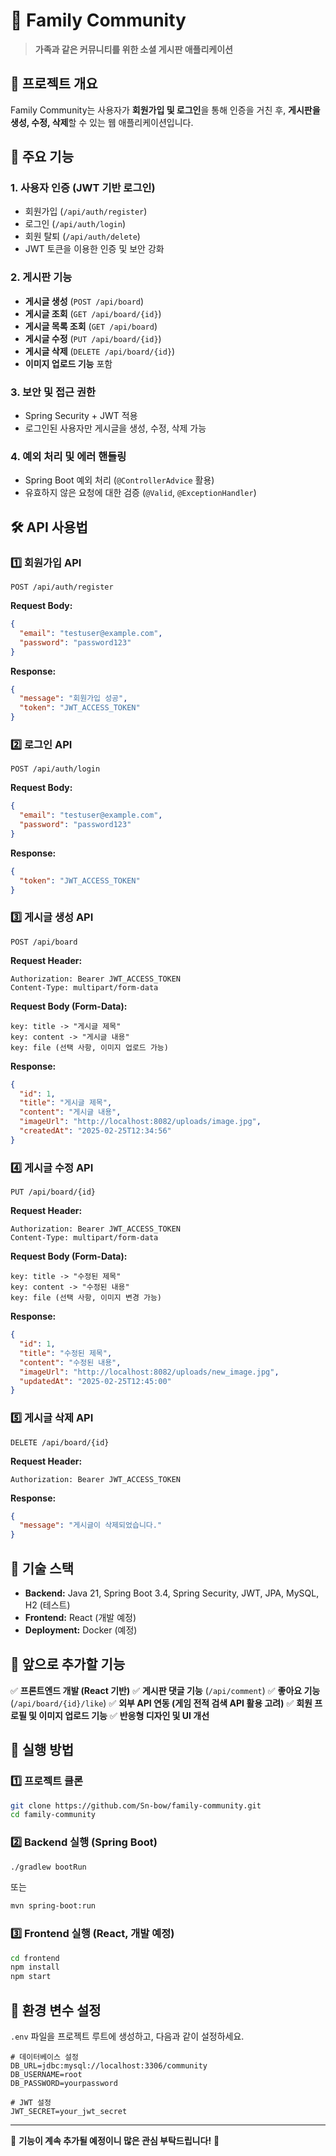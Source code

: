 # 🏡 Family Community
> **가족과 같은 커뮤니티를 위한 소셜 게시판 애플리케이션**

## 📌 프로젝트 개요
Family Community는 사용자가 **회원가입 및 로그인**을 통해 인증을 거친 후, **게시판을 생성, 수정, 삭제**할 수 있는 웹 애플리케이션입니다.

## 🚀 주요 기능
### 1. **사용자 인증 (JWT 기반 로그인)**
- 회원가입 (`/api/auth/register`)
- 로그인 (`/api/auth/login`)
- 회원 탈퇴 (`/api/auth/delete`)
- JWT 토큰을 이용한 인증 및 보안 강화

### 2. **게시판 기능**
- **게시글 생성** (`POST /api/board`)
- **게시글 조회** (`GET /api/board/{id}`)
- **게시글 목록 조회** (`GET /api/board`)
- **게시글 수정** (`PUT /api/board/{id}`)
- **게시글 삭제** (`DELETE /api/board/{id}`)
- **이미지 업로드 기능** 포함

### 3. **보안 및 접근 권한**
- Spring Security + JWT 적용
- 로그인된 사용자만 게시글을 생성, 수정, 삭제 가능

### 4. **예외 처리 및 에러 핸들링**
- Spring Boot 예외 처리 (`@ControllerAdvice` 활용)
- 유효하지 않은 요청에 대한 검증 (`@Valid`, `@ExceptionHandler`)

## 🛠️ API 사용법
### 1️⃣ 회원가입 API
```http
POST /api/auth/register
```
**Request Body:**
```json
{
  "email": "testuser@example.com",
  "password": "password123"
}
```
**Response:**
```json
{
  "message": "회원가입 성공",
  "token": "JWT_ACCESS_TOKEN"
}
```

### 2️⃣ 로그인 API
```http
POST /api/auth/login
```
**Request Body:**
```json
{
  "email": "testuser@example.com",
  "password": "password123"
}
```
**Response:**
```json
{
  "token": "JWT_ACCESS_TOKEN"
}
```

### 3️⃣ 게시글 생성 API
```http
POST /api/board
```
**Request Header:**
```
Authorization: Bearer JWT_ACCESS_TOKEN
Content-Type: multipart/form-data
```
**Request Body (Form-Data):**
```
key: title -> "게시글 제목"
key: content -> "게시글 내용"
key: file (선택 사항, 이미지 업로드 가능)
```
**Response:**
```json
{
  "id": 1,
  "title": "게시글 제목",
  "content": "게시글 내용",
  "imageUrl": "http://localhost:8082/uploads/image.jpg",
  "createdAt": "2025-02-25T12:34:56"
}
```

### 4️⃣ 게시글 수정 API
```http
PUT /api/board/{id}
```
**Request Header:**
```
Authorization: Bearer JWT_ACCESS_TOKEN
Content-Type: multipart/form-data
```
**Request Body (Form-Data):**
```
key: title -> "수정된 제목"
key: content -> "수정된 내용"
key: file (선택 사항, 이미지 변경 가능)
```
**Response:**
```json
{
  "id": 1,
  "title": "수정된 제목",
  "content": "수정된 내용",
  "imageUrl": "http://localhost:8082/uploads/new_image.jpg",
  "updatedAt": "2025-02-25T12:45:00"
}
```

### 5️⃣ 게시글 삭제 API
```http
DELETE /api/board/{id}
```
**Request Header:**
```
Authorization: Bearer JWT_ACCESS_TOKEN
```
**Response:**
```json
{
  "message": "게시글이 삭제되었습니다."
}
```

## 🔧 기술 스택
- **Backend:** Java 21, Spring Boot 3.4, Spring Security, JWT, JPA, MySQL, H2 (테스트)
- **Frontend:** React (개발 예정)
- **Deployment:** Docker (예정)

## 🎯 앞으로 추가할 기능
✅ **프론트엔드 개발 (React 기반)**
✅ **게시판 댓글 기능** (`/api/comment`)
✅ **좋아요 기능** (`/api/board/{id}/like`)
✅ **외부 API 연동 (게임 전적 검색 API 활용 고려)**
✅ **회원 프로필 및 이미지 업로드 기능**
✅ **반응형 디자인 및 UI 개선**

## 📜 실행 방법
### 1️⃣ 프로젝트 클론
```sh
git clone https://github.com/Sn-bow/family-community.git
cd family-community
```

### 2️⃣ Backend 실행 (Spring Boot)
```sh
./gradlew bootRun
```
또는
```sh
mvn spring-boot:run
```

### 3️⃣ Frontend 실행 (React, 개발 예정)
```sh
cd frontend
npm install
npm start
```

## 📜 환경 변수 설정
`.env` 파일을 프로젝트 루트에 생성하고, 다음과 같이 설정하세요.
```env
# 데이터베이스 설정
DB_URL=jdbc:mysql://localhost:3306/community
DB_USERNAME=root
DB_PASSWORD=yourpassword

# JWT 설정
JWT_SECRET=your_jwt_secret
```


---

🎉 **기능이 계속 추가될 예정이니 많은 관심 부탁드립니다!** 🚀

